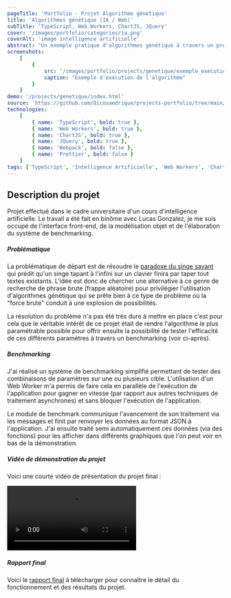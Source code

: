 ```yaml
---
pageTitle: 'Portfolio - Projet Algorithme génétique'
title: 'Algorithmes génétique (IA / Web)'
subTitle: 'TypeScript, Web Workers, ChartJS, JQuery'
cover: '/images/portfolio/categories/ia.png'
coverAlt: 'image intelligence artificielle'
abstract: "Un exemple pratique d'algorithmes génétique à travers un problème simple de recherche de phrases et une expérience sur l'efficacité des différents paramètres de cet algorithme"
screenshots:
    [
        {
            src: '/images/portfolio/projects/genetique/exemple_execution.png',
            caption: "Exemple d'exécution de l'algorithme"
        }
    ]
demo: '/projects/genetique/index.html'
source: 'https://github.com/Dicosaedrique/projects-portfolio/tree/main/genetic-project'
technologies:
    [
        { name: 'TypeScript', bold: true },
        { name: 'Web Workers', bold: true },
        { name: 'ChartJS', bold: true },
        { name: 'JQuery', bold: true },
        { name: 'Webpack', bold: false },
        { name: 'Prettier', bold: false }
    ]
tags: ['TypeScript', 'Intelligence Artificielle', 'Web Workers', 'ChartJS', 'Projet groupe']
---
```


## Description du projet

Projet effectué dans le cadre universitaire d'un cours d'intelligence artificielle. Le travail a été fait en binôme avec
Lucas Gonzalez, je me suis occupé de l'interface front-end, de la modélisation objet et de l'élaboration du système de benchmarking.

##### Problématique

La problématique de départ est de résoudre le <a href="https://fr.wikipedia.org/wiki/Paradoxe_du_singe_savant" class="text-primary">paradoxe du singe savant</a> qui prédit qu'un singe tapant à l'infini sur un clavier finira par taper tout textes existants. L'idée est donc de chercher une alternative à ce genre de recherche de phrase brute (frappe aléatoire) pour privilégier l'utilisation d'algorithmes génétique qui se prête bien à ce type de problème où la "force brute" conduit à une explosion de possibilités.

La résolution du problème n'a pas été très dure à mettre en place c'est pour cela que le véritable intérêt de ce projet était de rendre l'algorithme le plus paramétrable possible pour offrir ensuite la possibilité de tester l'efficacité de ces différents paramètres à travers un benchmarking (voir ci-après).

##### Benchmarking

J'ai réalisé un système de benchmarking simplifié permettant de tester des combinaisons de paramètres sur une ou plusieurs cible. L'utilisation d'un Web Worker m'a permis de faire cela en parallèle de l'exécution de l'application pour gagner en vitesse (par rapport aux autres techniques de traitement asynchrones) et sans bloquer l'exécution de l'application.

Le module de benchmark communique l'avancement de son traitement via les messages et finit par renvoyer les données au format JSON à l'application. J'ai ensuite traité semi automatiquement ces données (via des fonctions) pour les afficher dans différents graphiques que l'on peut voir en bas de la démonstration.

##### Vidéo de démonstration du projet

Voici une courte vidéo de présentation du projet final :

<video controls id="video-demo">
    <source src="/files/demo_projet_algo_genetique.mp4" type="video/mp4">
    <p>Votre navigateur ne prend pas en charge les vidéos HTML5.
        Voici <a href="/files/demo_projet_algo_genetique.mp4">un lien pour télécharger la vidéo</a>.</p>
</video>

##### Rapport final

Voici le <a href="/files/rapport_projet_algo_genetique.pdf" target="_blank" class="text-primary">rapport final</a> à télécharger pour connaître le détail du fonctionnement et des résultats du projet.
